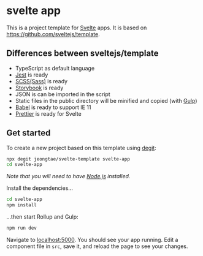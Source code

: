 # svelte app

This is a project template for [Svelte](https://svelte.dev) apps. It is based on https://github.com/sveltejs/template.

## Differences between sveltejs/template

- TypeScript as default language
- [Jest](https://jestjs.io/) is ready
- [SCSS(Sass)](https://sass-lang.com/) is ready
- [Storybook](https://storybook.js.org/) is ready
- JSON is can be imported in the script
- Static files in the public directory will be minified and copied (with [Gulp](https://gulpjs.com/))
- [Babel](https://babeljs.io/) is ready to support IE 11
- [Prettier](https://prettier.io/) is ready for Svelte

## Get started

To create a new project based on this template using [degit](https://github.com/Rich-Harris/degit):

```bash
npx degit jeongtae/svelte-template svelte-app
cd svelte-app
```

_Note that you will need to have [Node.js](https://nodejs.org) installed._

Install the dependencies...

```bash
cd svelte-app
npm install
```

...then start Rollup and Gulp:

```bash
npm run dev
```

Navigate to [localhost:5000](http://localhost:5000). You should see your app running. Edit a component file in `src`, save it, and reload the page to see your changes.
